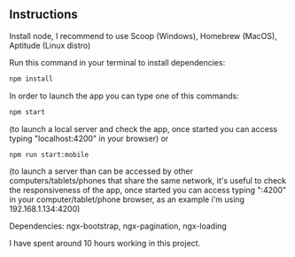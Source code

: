 ## Instructions

Install node, I recommend to use Scoop (Windows), Homebrew (MacOS), Aptitude (Linux distro)

Run this command in your terminal to install dependencies: 
```sh
npm install
```
In order to launch the app you can type one of this commands:
```sh
npm start 
```
(to launch a local server and check the app, once started you can access typing "localhost:4200" in your browser)
or
```sh
npm run start:mobile 
```
(to launch a server than can be accessed by other computers/tablets/phones that share the same network, it's useful to check the responsiveness of the app, once started you can access typing "<PrivateIpServerComputer>:4200" in your computer/tablet/phone browser, as an example i'm using 192.168.1.134:4200)

Dependencies:
ngx-bootstrap, ngx-pagination, ngx-loading

I have spent around 10 hours working in this project.
